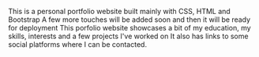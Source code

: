 This is a personal portfolio website built mainly with CSS, HTML and Bootstrap
A few more touches will be added soon and then it will be ready for deployment
This porfolio website showcases a bit of my education, my skills, interests and a few projects I've worked on
It also has links to some social platforms where I can be contacted.
